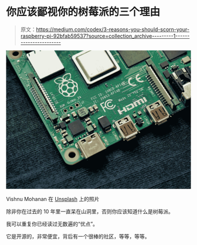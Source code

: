 # 你应该鄙视你的树莓派的三个理由

> 原文：<https://medium.com/codex/3-reasons-you-should-scorn-your-raspberry-pi-92bfab59537?source=collection_archive---------1----------------------->

![](img/29309c2511655d8c796b8783354feb9b.png)

Vishnu Mohanan 在 [Unsplash](https://unsplash.com?utm_source=medium&utm_medium=referral) 上的照片

除非你在过去的 10 年里一直呆在山洞里，否则你应该知道什么是树莓派。

我可以重复你已经读过无数遍的“优点”。

它是开源的，非常便宜，背后有一个很棒的社区，等等，等等。